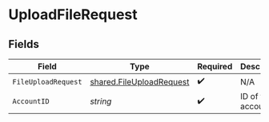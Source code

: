 # UploadFileRequest


## Fields

| Field                                                                       | Type                                                                        | Required                                                                    | Description                                                                 |
| --------------------------------------------------------------------------- | --------------------------------------------------------------------------- | --------------------------------------------------------------------------- | --------------------------------------------------------------------------- |
| `FileUploadRequest`                                                         | [shared.FileUploadRequest](../../../pkg/models/shared/fileuploadrequest.md) | :heavy_check_mark:                                                          | N/A                                                                         |
| `AccountID`                                                                 | *string*                                                                    | :heavy_check_mark:                                                          | ID of the account                                                           |